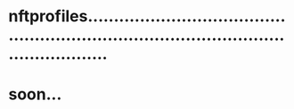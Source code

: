 # nftprofiles..............................................................................................................
# soon...
